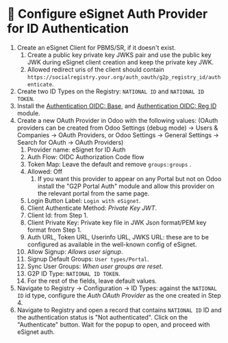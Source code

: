 # 📔 Configure eSignet Auth Provider for ID Authentication

1. Create an eSignet Client for PBMS/SR, if it doesn't exist.
   1. Create a public key private key JWKS pair and use the public key JWK during eSignet client creation and keep the private key JWK.
   2. Allowed redirect uris of the client should contain `https://socialregistry.your.org/auth_oauth/g2p_registry_id/authenticate`.
2. Create two ID Types on the Registry: `NATIONAL ID` and `NATIONAL ID TOKEN`.
3. Install the [Authentication OIDC: Base](../../../development/odoo-modules/openid-connect-authentication.md), and [Authentication OIDC: Reg ID](../../../development/odoo-modules/authentication-oidc-reg-id.md) module.
4. Create a new OAuth Provider in Odoo with the following values: (OAuth providers can be created from Odoo Settings (debug mode) -> Users & Companies -> OAuth Providers, or Odoo Settings -> General Settings -> Search for OAuth -> OAuth Providers)
   1. Provider name: eSignet for ID Auth
   2. Auth Flow: OIDC Authorization Code flow
   3. Token Map: Leave the default and remove `groups:groups` .
   4. Allowed: Off
      1. If you want this provider to appear on any Portal but not on Odoo install the "G2P Portal Auth" module and allow this provider on the relevant portal from the same page.
   5. Login Button Label: `Login with eSignet`.
   6. Client Authenticate Method: _Private Key JWT_.
   7. Client Id: from Step 1.
   8. Client Private Key: Private key file in JWK Json format/PEM key format from Step 1.
   9. Auth URL, Token URL, Userinfo URL, JWKS URL: these are to be configured as available in the well-known config of eSignet.
   10. Allow Signup: _Allows user signup_.
   11. Signup Default Groups: `User types/Portal`.
   12. Sync User Groups: _When user groups are reset_.
   13. G2P ID Type: `NATIONAL ID TOKEN`.
   14. For the rest of the fields, leave default values.
5. Navigate to Registry -> Configuration -> ID Types: against the `NATIONAL ID` id type, configure the _Auth OAuth Provider_ as the one created in Step 4.
6. Navigate to Registry and open a record that contains `NATIONAL ID` ID and the authentication status is "Not authenticated". Click on the "Authenticate" button. Wait for the popup to open, and proceed with eSignet auth.
